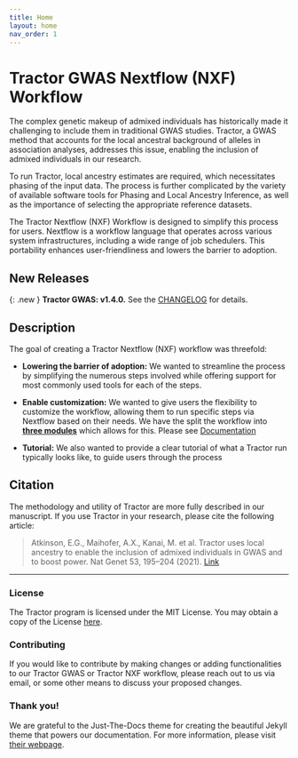 ```yaml
---
title: Home
layout: home
nav_order: 1
---
```


# Tractor GWAS Nextflow (NXF) Workflow

The complex genetic makeup of admixed individuals has historically made it challenging to include them in traditional GWAS studies. Tractor, a GWAS method that accounts for the local ancestral background of alleles in association analyses, addresses this issue, enabling the inclusion of admixed individuals in our research.

To run Tractor, local ancestry estimates are required, which necessitates phasing of the input data. The process is further complicated by the variety of available software tools for Phasing and Local Ancestry Inference, as well as the importance of selecting the appropriate reference datasets.

The Tractor Nextflow (NXF) Workflow is designed to simplify this process for users. Nextflow is a workflow language that operates across various system infrastructures, including a wide range of job schedulers. This portability enhances user-friendliness and lowers the barrier to adoption.

## New Releases

<!-- {: .new }
**Tractor Nextflow (NXF) Workflow: v0.0.0.TBD.** See the [TBD-CHANGELOG](tbd) for details. -->

{: .new }
**Tractor GWAS: v1.4.0.** See the [CHANGELOG](https://atkinson-lab.github.io/TractorWorkflow/docs/CHANGELOG.html) for details.

## Description
The goal of creating a Tractor Nextflow (NXF) workflow was threefold:
* **Lowering the barrier of adoption:** We wanted to streamline the process by simplifying the numerous steps involved while offering support for most commonly used tools for each of the steps.
* **Enable customization:** We wanted to give users the flexibility to customize the workflow, allowing them to run specific steps via Nextflow based on their needs. We have the split the workflow into <u><b>three modules</b></u> which allows for this. Please see [Documentation](https://atkinson-lab.github.io/TractorWorkflow/docs/documentation/documentation_home.html)

* **Tutorial:** We also wanted to provide a clear tutorial of what a Tractor run typically looks like, to guide users through the process

## Citation
The methodology and utility of Tractor are more fully described in our manuscript. If you use Tractor in your research, please cite the following article:

> Atkinson, E.G., Maihofer, A.X., Kanai, M. et al. Tractor uses local ancestry to enable the inclusion of admixed individuals in GWAS and to boost power. Nat Genet 53, 195–204 (2021). [Link](https://doi.org/10.1038/s41588-020-00766-y)

-------------------------

### License
The Tractor program is licensed under the MIT License. You may obtain a copy of the License [here](https://github.com/Atkinson-Lab/Tractor/blob/main/LICENSE).

### Contributing
If you would like to contribute by making changes or adding functionalities to our Tractor GWAS or Tractor NXF workflow, please reach out to us via email, or some other means to discuss your proposed changes.

### Thank you!
We are grateful to the Just-The-Docs theme for creating the beautiful Jekyll theme that powers our documentation. For more information, please visit [their webpage](https://just-the-docs.com).

